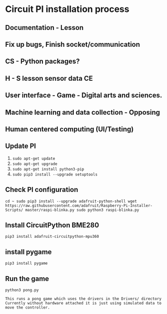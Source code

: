 # Circuit PI installation process

## Documentation - Lesson  
## Fix up bugs, Finish socket/communication
## CS - Python packages?
## H - S lesson sensor data CE
## User interface - Game - Digital arts and sciences.
## Machine learning and data collection - Opposing
## Human centered computing (UI/Testing)



## Update PI

1. `sudo apt-get update`
2. `sudo apt-get upgrade`
3. `sudo apt-get install python3-pip`
4. `sudo pip3 install --upgrade setuptools`

## Check PI configuration

`cd ~ sudo pip3 install --upgrade adafruit-python-shell wget https://raw.githubusercontent.com/adafruit/Raspberry-Pi-Installer-Scripts/ master/raspi-blinka.py sudo python3 raspi-blinka.py`

## Install CircuitPython BME280

`pip3 install adafruit-circuitpython-mpu360`

## install pygame

`pip3 install pygame`

## Run the game

`python3 pong.py`

    This runs a pong game which uses the drivers in the Drivers/ directory
    Currently without hardware attached it is just using simulated data to move the controller.




